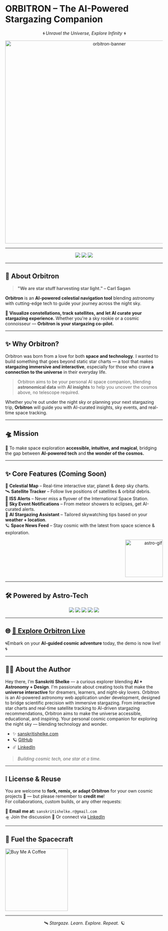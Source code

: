 #  **ORBITRON** – The AI-Powered Stargazing Companion 

<p align="center"><em>🌀 Unravel the Universe, Explore Infinity 🌀</em></p>

<p align="center">
  <img src="https://github.com/user-attachments/assets/73d42046-15cc-49b9-b657-ad44bc00861f" alt="orbitron-banner" width="650"/>
</p>

---

<p align="center">
  <img src="https://img.shields.io/badge/Status-In%20Progress-blueviolet?style=for-the-badge&logo=apachespark" />
  <img src="https://img.shields.io/badge/AI%20Powered-%F0%9F%96%96%EF%B8%8F%20YES-0a0a0a?style=for-the-badge&logo=openai" />
  <img src="https://img.shields.io/badge/Made%20with-Love-%23ce86d9?style=for-the-badge&logo=heart" />
</p>

---

## 🌠 **About Orbitron**

> **"We are star stuff harvesting star light." – Carl Sagan**

**Orbitron** is an **AI-powered celestial navigation tool** blending astronomy with cutting-edge tech to guide your journey across the night sky.

🔭 **Visualize constellations, track satellites, and let AI curate your stargazing experience.** Whether you're a sky rookie or a cosmic connoisseur — **Orbitron is your stargazing co-pilot.**

---

## ✨ **Why Orbitron?**

Orbitron was born from a love for both **space and technology**. I wanted to build something that goes beyond static star charts — a tool that makes **stargazing immersive and interactive**, especially for those who crave **a connection to the universe** in their everyday life.

> Orbitron aims to be your personal AI space companion, blending **astronomical data** with **AI insights** to help you uncover the cosmos above, no telescope required. 

Whether you’re out under the night sky or planning your next stargazing trip, **Orbitron** will guide you with AI-curated insights, sky events, and real-time space tracking.

---

## 🛸 **Mission**

🌌 To make space exploration **accessible, intuitive, and magical**, bridging the gap between **AI-powered tech** and **the wonder of the cosmos.**

---

## ✨ **Core Features (Coming Soon)**

<div align="left">
  
🌌 **Celestial Map** – Real-time interactive star, planet & deep sky charts.  
🛰️ **Satellite Tracker** – Follow live positions of satellites & orbital debris.  
🚀 **ISS Alerts** – Never miss a flyover of the International Space Station.  
🔭 **Sky Event Notifications** – From meteor showers to eclipses, get AI-curated alerts.  
🤖 **AI Stargazing Assistant** – Tailored skywatching tips based on your **weather + location**.  
🪐 **Space News Feed** – Stay cosmic with the latest from space science & exploration.

</div>

<p align="right">
  <img src="https://github.com/user-attachments/assets/cc08c972-ed50-474e-ba05-49e9a0828eef" alt="astro-gif" width="120"/>
</p>

---

## 🛠️ **Powered by Astro-Tech**

<p align="center">
  <img src="https://img.shields.io/badge/Next.js-000000?style=for-the-badge&logo=nextdotjs&logoColor=white" />
  <img src="https://img.shields.io/badge/React-20232A?style=for-the-badge&logo=react&logoColor=61DAFB" />
  <img src="https://img.shields.io/badge/TypeScript-007ACC?style=for-the-badge&logo=typescript&logoColor=white" />
  <img src="https://img.shields.io/badge/TailwindCSS-06B6D4?style=for-the-badge&logo=tailwindcss&logoColor=white" />
  <img src="https://img.shields.io/badge/Framer%20Motion-EF008F?style=for-the-badge&logo=framer&logoColor=white" />
 
</p>

---

## 🌐 **[🚀 Explore Orbitron Live](https://orbitronspace.vercel.app)**

🌀Embark on your **AI-guided cosmic adventure** today, the demo is now live! 🌀

---

## 👩‍🚀 **About the Author**

Hey there, I’m **Sanskriti Shelke** — a curious explorer blending **AI + Astronomy + Design**. I'm passionate about creating tools that make the **universe interactive** for dreamers, learners, and night-sky lovers. Orbitron is an AI-powered astronomy web application under development, designed to bridge scientific precision with immersive stargazing. From interactive star charts and real-time satellite tracking to AI-driven stargazing recommendations, Orbitron aims to make the universe accessible, educational, and inspiring. Your personal cosmic companion for exploring the night sky — blending technology and wonder.

- ✨ [sanskritishelke.com](https://sanskritishelke.com)  
- 🪐 [GitHub](https://github.com/san5kriti)  
- ☄️ [LinkedIn](https://www.linkedin.com/in/sanskritishelke/)

> _Building cosmic tech, one star at a time._

---

## ❕ **License & Reuse**

You are welcome to **fork, remix, or adapt Orbitron** for your own cosmic projects 🌠 — but please remember to **credit me**!  
For collaborations, custom builds, or any other requests:

📧 **Email me at:** `sanskritishelke.r@gmail.com`  
🛸 Join the discussion 
🌌 Or connect via [LinkedIn](https://www.linkedin.com/in/sanskritishelke/)

---

## 🚀 **Fuel the Spacecraft**

<p align="left">
  <a href="https://www.buymeacoffee.com/yourusername" target="_blank">
    <img src="https://cdn.buymeacoffee.com/buttons/v2/default-yellow.png" alt="Buy Me A Coffee" width="200" >
  </a>
</p>

---

<p align="center"><em>🛰️ Stargaze. Learn. Explore. Repeat. 🪐</em></p>


